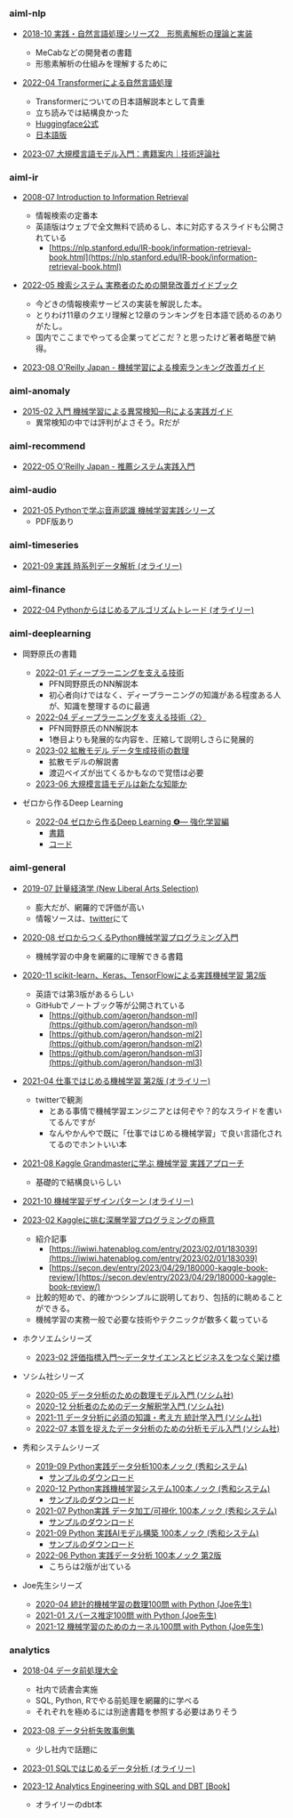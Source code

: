 
### aiml-nlp

- [2018-10 実践・自然言語処理シリーズ2　形態素解析の理論と実装](https://www.amazon.co.jp/dp/B07J1NBNYW)
  - MeCabなどの開発者の書籍
  - 形態素解析の仕組みを理解するために

- [2022-04 Transformerによる自然言語処理](https://www.amazon.co.jp/dp/4254122659/)
  - Transformerについての日本語解説本として貴重
  - 立ち読みでは結構良かった
  - [Huggingface公式](https://huggingface.co/course/chapter1/1)
  - [日本語版](https://zenn.dev/ttya16/articles/ce89dcab833d32cadb39)

- [2023-07 大規模言語モデル入門：書籍案内｜技術評論社](https://gihyo.jp/book/2023/978-4-297-13633-8)
### aiml-ir

- [2008-07 Introduction to Information Retrieval](https://www.amazon.co.jp//dp/0521865719)
  - 情報検索の定番本
  - 英語版はウェブで全文無料で読めるし、本に対応するスライドも公開されている
    - [https://nlp.stanford.edu/IR-book/information-retrieval-book.html](https://nlp.stanford.edu/IR-book/information-retrieval-book.html)

- [2022-05 検索システム 実務者のための開発改善ガイドブック](https://www.amazon.co.jp/dp/4908686130)
  - 今どきの情報検索サービスの実装を解説した本。
  - とりわけ11章のクエリ理解と12章のランキングを日本語で読めるのありがたし。
  - 国内でここまでやってる企業ってどこだ？と思ったけど著者略歴で納得。

- [2023-08 O'Reilly Japan - 機械学習による検索ランキング改善ガイド](https://www.oreilly.co.jp/books/9784814400300/)

### aiml-anomaly

- [2015-02 入門 機械学習による異常検知―Rによる実践ガイド](https://www.amazon.co.jp/dp/4339024910)
  - 異常検知の中では評判がよさそう。Rだが

### aiml-recommend

- [2022-05 O'Reilly Japan - 推薦システム実践入門](https://www.oreilly.co.jp/books/9784873119663/)

### aiml-audio

- [2021-05 Pythonで学ぶ音声認識 機械学習実践シリーズ](https://book.impress.co.jp/books/1120101083)
  - PDF版あり

### aiml-timeseries

- [2021-09 実践 時系列データ解析 (オライリー)](https://www.oreilly.co.jp/books/9784873119601)

### aiml-finance

- [2022-04 Pythonからはじめるアルゴリズムトレード (オライリー)](https://www.oreilly.co.jp/books/9784873119793)

### aiml-deeplearning

- 岡野原氏の書籍
  - [2022-01 ディープラーニングを支える技術](https://hillbig.github.io/deeplearning-techbooksplus/)
    - PFN岡野原氏のNN解説本
    - 初心者向けではなく、ディープラーニングの知識がある程度ある人が、知識を整理するのに最適
  - [2022-04 ディープラーニングを支える技術〈2〉](https://www.amazon.co.jp/dp/429712811X)
    - PFN岡野原氏のNN解説本
    - 1巻目よりも発展的な内容を、圧縮して説明しさらに発展的
  - [2023-02 拡散モデル データ生成技術の数理](https://www.amazon.co.jp/dp/400006343X)
    - 拡散モデルの解説書
    - 渡辺ベイズが出てくるかもなので覚悟は必要
  - [2023-06 大規模言語モデルは新たな知能か](https://www.iwanami.co.jp/book/b625941.html)

- ゼロから作るDeep Learning
  - [2022-04 ゼロから作るDeep Learning ❹— 強化学習編](https://www.amazon.co.jp/dp/4873119758)
    - [書籍](https://www.amazon.co.jp/dp/4873119758)
    - [コード](https://github.com/oreilly-japan/deep-learning-from-scratch-4)

### aiml-general

- [2019-07 計量経済学 (New Liberal Arts Selection)](https://www.amazon.co.jp/dp/4641053855)
  - 膨大だが、網羅的で評価が高い
  - 情報ソースは、[twitter](https://twitter.com/s1ok69oo/status/1537288232337022977)にて

- [2020-08 ゼロからつくるPython機械学習プログラミング入門](https://www.kspub.co.jp/book/detail/5206126.html)
  - 機械学習の中身を網羅的に理解できる書籍

- [2020-11 scikit-learn、Keras、TensorFlowによる実践機械学習 第2版](https://www.amazon.co.jp/dp/4873119286)
  - 英語では第3版があるらしい
  - GitHubでノートブック等が公開されている
    - [https://github.com/ageron/handson-ml](https://github.com/ageron/handson-ml)
    - [https://github.com/ageron/handson-ml2](https://github.com/ageron/handson-ml2)
    - [https://github.com/ageron/handson-ml3](https://github.com/ageron/handson-ml3)

- [2021-04 仕事ではじめる機械学習 第2版 (オライリー)](https://www.amazon.co.jp/dp/4873119472)
  - twitterで観測
    - とある事情で機械学習エンジニアとは何ぞや？的なスライドを書いてるんですが
    - なんやかんやで既に「仕事ではじめる機械学習」で良い言語化されてるのでホントいい本

- [2021-08 Kaggle Grandmasterに学ぶ 機械学習 実践アプローチ](https://www.amazon.co.jp/dp/4839974985)
  - 基礎的で結構良いらしい

- [2021-10 機械学習デザインパターン (オライリー)](https://www.oreilly.co.jp/books/9784873119564/)

- [2023-02 Kaggleに挑む深層学習プログラミングの極意](https://www.amazon.co.jp/dp/4065305136)
  - 紹介記事
    - [https://iwiwi.hatenablog.com/entry/2023/02/01/183039](https://iwiwi.hatenablog.com/entry/2023/02/01/183039)
    - [https://secon.dev/entry/2023/04/29/180000-kaggle-book-review/](https://secon.dev/entry/2023/04/29/180000-kaggle-book-review/)
  - 比較的短めで、的確かつシンプルに説明しており、包括的に眺めることができる。
  - 機械学習の実務一般で必要な技術やテクニックが数多く載っている

- ホクソエムシリーズ
  - [2023-02 評価指標入門〜データサイエンスとビジネスをつなぐ架け橋](https://www.amazon.co.jp/dp/4297133148)

- ソシム社シリーズ
  - [2020-05 データ分析のための数理モデル入門 (ソシム社)](https://www.amazon.co.jp/dp/4802612494)
  - [2020-12 分析者のためのデータ解釈学入門 (ソシム社)](https://www.amazon.co.jp/dp/4802612907)
  - [2021-11 データ分析に必須の知識・考え方 統計学入門 (ソシム社)](https://www.amazon.co.jp/dp/4802613199)
  - [2022-07 本質を捉えたデータ分析のための分析モデル入門 (ソシム社)](https://www.amazon.co.jp/dp/4802613776)

- 秀和システムシリーズ
  - [2019-09 Python実践データ分析100本ノック (秀和システム)](https://www.amazon.co.jp/dp/4798058750)
    - [サンプルのダウンロード](https://www.shuwasystem.co.jp/support/7980html/5875.html)
  - [2020-12 Python実践機械学習システム100本ノック (秀和システム)](https://www.amazon.co.jp/dp/479806341X)
    - [サンプルのダウンロード](https://www.shuwasystem.co.jp/support/7980html/6341.html)
  - [2021-07 Python実践 データ加工/可視化 100本ノック (秀和システム)](https://www.amazon.co.jp/dp/4798064394)
    - [サンプルのダウンロード](https://www.shuwasystem.co.jp/support/7980html/6439.html)
  - [2021-09 Python 実践AIモデル構築 100本ノック (秀和システム)](https://www.amazon.co.jp/dp/4798064408)
    - [サンプルのダウンロード](https://www.shuwasystem.co.jp/support/7980html/6440.html)
  - [2022-06 Python 実践データ分析 100本ノック 第2版 ](https://www.amazon.co.jp/dp/B0B3LQHK1L)
    - こちらは2版が出ている

- Joe先生シリーズ
  - [2020-04 統計的機械学習の数理100問 with Python (Joe先生)](https://www.kyoritsu-pub.co.jp/book/b10003244.html)
  - [2021-01 スパース推定100問 with Python (Joe先生)](https://www.kyoritsu-pub.co.jp/book/b10003298.html)
  - [2021-12 機械学習のためのカーネル100問 with Python (Joe先生)](https://www.kyoritsu-pub.co.jp/book/b10003381.html)

### analytics

- [2018-04 データ前処理大全](https://www.amazon.co.jp/dp/4774196479)
  - 社内で読書会実施
  - SQL, Python, Rでやる前処理を網羅的に学べる
  - それぞれを極めるには別途書籍を参照する必要はありそう

- [2023-08 データ分析失敗事例集](https://www.kyoritsu-pub.co.jp/book/b10032587.html)
  - 少し社内で話題に

- [2023-01 SQLではじめるデータ分析 (オライリー)](https://www.amazon.co.jp/dp/4814400209)

- [2023-12 Analytics Engineering with SQL and DBT [Book]](https://www.oreilly.com/library/view/analytics-engineering-with/9781098142377/)
  - オライリーのdbt本

